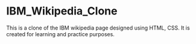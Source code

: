 # IBM_Wikipedia_Clone
This is a clone of the IBM wikipedia page designed using HTML, CSS. It is created for learning and practice purposes.

